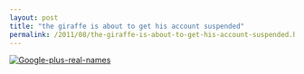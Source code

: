 ```yaml
---
layout: post
title: "the giraffe is about to get his account suspended"
permalink: /2011/08/the-giraffe-is-about-to-get-his-account-suspended.html
---
```


<p><a href="http://www.youtube.com/watch?v=mwIwIYLIzN8&amp;feature=player_embedded"><img class="asset  asset-image at-xid-6a00d8341c4f5f53ef015434789efe970c" alt="Google-plus-real-names" title="Google-plus-real-names" src="http://sippey.typepad.com/.a/6a00d8341c4f5f53ef015434789efe970c-500wi" /></a></p>



